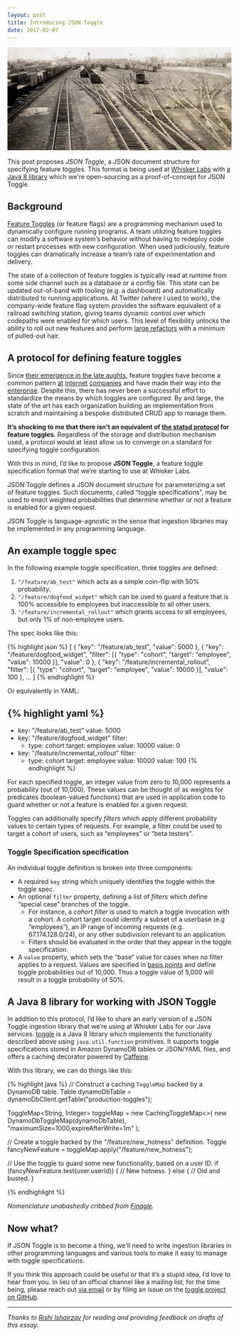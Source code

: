 ```yaml
---
layout: post
title: Introducing JSON Toggle
date: 2017-02-07
---
```


![](/images/json-toggle/rail-bw.jpg)

This post proposes _JSON Toggle_, a JSON document structure for
specifying feature toggles. This format is being used at
[Whisker Labs](https://www.whiskerlabs.com) with
[a Java 8 library](https://github.com/whiskerlabs/toggle) which we're
open-sourcing as a proof-of-concept for JSON Toggle.

## Background

[Feature Toggles](http://martinfowler.com/articles/feature-toggles.html)
(or feature flags) are a programming mechanism used to dynamically
configure running programs. A team utilizing feature toggles can
modify a software system’s behavior without having to redeploy code or
restart processes with new configuration. When used judiciously,
feature toggles can dramatically increase a team’s rate of
experimentation and delivery.

The state of a collection of feature toggles is typically read at
runtime from some side channel such as a database or a config
file. This state can be updated out-of-band with tooling (e.g. a
dashboard) and automatically distributed to running applications. At
Twitter (where I used to work), the company-wide feature flag system
provides the software equivalent of a railroad switching station,
giving teams dynamic control over which codepaths were enabled for
which users. This level of flexibility unlocks the ability to roll out
new features and perform
[large refactors](https://medium.com/turbine-labs/every-release-is-a-production-test-b31d80f2bc74#.gp6im5ad7)
with a minimum of pulled-out hair.

## A protocol for defining feature toggles

Since
[their emergence in the late aughts](https://code.flickr.net/2009/12/02/flipping-out/),
feature toggles have become a common pattern
[at](https://blog.travis-ci.com/2014-03-04-use-feature-flags-to-ship-changes-with-confidence/)
[internet](https://gmail.googleblog.com/2011/12/developing-gmails-new-look.html)
[companies](http://techblog.netflix.com/2013/11/preparing-netflix-api-for-deployment.html)
and have made their way into the
[enterprise](https://msdn.microsoft.com/en-us/magazine/dn683796). Despite
this, there has never been a successful effort to standardize the
means by which toggles are configured. By and large, the state of the
art has each organization building an implementation from scratch and
maintaining a bespoke distributed CRUD app to manage them.

__It’s shocking to me that there isn’t an equivalent of
[the statsd protocol](https://github.com/b/statsd_spec) for feature
toggles.__ Regardless of the storage and distribution mechanism used,
a protocol would at least allow us to converge on a standard for
specifying toggle configuration.

With this in mind, I’d like to propose __JSON Toggle__, a feature
toggle specification format that we’re starting to use at Whisker
Labs.

JSON Toggle defines a JSON document structure for parameterizing a set
of feature toggles. Such documents, called “toggle specifications”,
may be used to enact weighted probabilities that determine whether or
not a feature is enabled for a given request.


JSON Toggle is language-agnostic in the sense that ingestion libraries
may be implemented in any programming language.

## An example toggle spec

In the following example toggle specification, three toggles are
defined:

1. `"/feature/ab_test"` which acts as a simple coin-flip with 50%
   probability.
2. `"/feature/dogfood_widget"` which can be used to guard a feature
   that is 100% accessible to employees but inaccessible to all other
   users.
3. `"/feature/incremental_rollout"` which grants access to all
employees, but only 1% of non-employee users.

The spec looks like this:

{% highlight json %}
[
  {
    "key": "/feature/ab_test",
    "value": 5000
  },
  {
    "key": "/feature/dogfood_widget",
    "filter": [{
      "type": "cohort",
      "target": "employee",
      "value": 10000
    }],
    "value": 0
  },
  {
    "key": "/feature/incremental_rollout",
    "filter": [{
      "type": "cohort",
      "target": "employee",
      "value": 10000
    }],
    "value": 100
  },
  ...
]
{% endhighlight %}

Or equivalently in YAML:

{% highlight yaml %}
---
- key: "/feature/ab_test"
  value: 5000
- key: "/feature/dogfood_widget"
  filter:
  - type: cohort
    target: employee
    value: 10000
  value: 0
- key: "/feature/incremental_rollout"
  filter:
  - type: cohort
    target: employee
    value: 10000
  value: 100
{% endhighlight %}

For each specified toggle, an integer value from zero to 10,000
represents a probability (out of 10,000). These values can be thought
of as weights for predicates (boolean-valued functions) that are used
in application code to guard whether or not a feature is enabled for a
given request.

Toggles can additionally specify _filters_ which apply different
probability values to certain types of requests. For example, a filter
could be used to target a cohort of users, such as “employees” or
“beta testers”.

### Toggle Specification specification

An individual toggle definition is broken into three components:

- A required `key` string which uniquely identifies the toggle within
  the toggle spec.
- An optional `filter` property, defining a list of _filters_ which
  define “special case” branches of the toggle.
	- For instance, a _cohort filter_ is used to match a toggle
    invocation with a cohort. A cohort target could identify a subset
    of a userbase (e.g “employees”), an IP range of incoming requests
    (e.g. 67.174.128.0/24), or any other subdivision relevant to an
    application.
	- Filters should be evaluated in the order that they appear in the
    toggle specification.
- A `value` property, which sets the “base” value for cases when no
  filter applies to a request. Values are specified in
  [basis points](https://en.wikipedia.org/wiki/Basis_point) and define
  toggle probabilities out of 10,000. Thus a toggle value of 5,000
  will result in a toggle probability of 50%.

## A Java 8 library for working with JSON Toggle

In addition to this protocol, I’d like to share an early version of a
JSON Toggle ingestion library that we’re using at Whisker Labs for our
Java services. [toggle](https://github.com/whiskerlabs/toggle) is a
Java 8 library which implements the functionality described above
using `java.util.function` primitives.  It supports toggle
specifications stored in Amazon DynamoDB tables or JSON/YAML files,
and offers a caching decorator powered by
[Caffeine](https://github.com/ben-manes/caffeine).

With this library, we can do things like this:

{% highlight java %}
// Construct a caching `ToggleMap` backed by a DynamoDB table.
Table dynamoDbTable = dynamoDbClient.getTable("production-toggles");

ToggleMap<String, Integer> toggleMap = new CachingToggleMap<>(
  new DynamoDbToggleMap<Integer>(dynamoDbTable),
  "maximumSize=1000,expireAfterWrite=1m"
);

// Create a toggle backed by the "/feature/new_hotness" definition.
Toggle<Integer> fancyNewFeature = toggleMap.apply("/feature/new_hotness");

// Use the toggle to guard some new functionality, based on a user ID.
if (fancyNewFeature.test(user.userId)) {
  // New hotness.
} else {
  // Old and busted.
}

{% endhighlight %}

_Nomenclature unabashedly cribbed from
[Finagle](https://twitter.github.io/finagle/guide/Configuration.html#feature-toggles)._

## Now what?

If JSON Toggle is to become a thing, we'll need to write ingestion
libraries in other programming languages and various tools to make it
easy to manage with toggle specifications.

If you think this approach could be useful or that it’s a stupid idea,
I’d love to hear from you. In lieu of an official channel like a
mailing list, for the time being, please reach out
[via email](mailto:evan.meagher@gmail.com) or by filing an issue on
the [toggle project on GitHub](https://github.com/whiskerlabs/toggle).

---

*Thanks to [Rishi Ishairzay](https://twitter.com/rishair) for reading
and providing feedback on drafts of this essay.*
